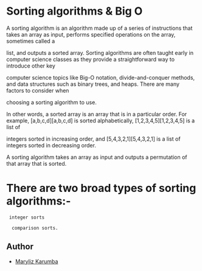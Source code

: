 # Sorting algorithms & Big O

A sorting algorithm is an algorithm made up of a series of instructions that takes an array as input, performs specified operations on the array, sometimes called a 

list, and outputs a sorted array. Sorting algorithms are often taught early in computer science classes as they provide a straightforward way to introduce other key 

computer science topics like Big-O notation, divide-and-conquer methods, and data structures such as binary trees, and heaps. There are many factors to consider when 

choosing a sorting algorithm to use.

In other words, a sorted array is an array that is in a particular order. For example, [a,b,c,d][a,b,c,d] is sorted alphabetically, [1,2,3,4,5][1,2,3,4,5] is a list of 

integers sorted in increasing order, and [5,4,3,2,1][5,4,3,2,1] is a list of integers sorted in decreasing order.

A sorting algorithm takes an array as input and outputs a permutation of that array that is sorted.

#  There are two broad types of sorting algorithms:-
     
     integer sorts
      
      comparison sorts.

## Author

- [Maryliz Karumba](https://github.com/marylizkarumba)
